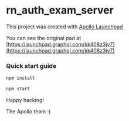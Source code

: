 #  rn_auth_exam_server



This project was created with [Apollo Launchpad](https://launchpad.graphql.com)

You can see the original pad at [https://launchpad.graphql.com/kk408z3jv7](https://launchpad.graphql.com/kk408z3jv7)

### Quick start guide

```bash
npm install

npm start
```





Happy hacking!

The Apollo team :)
